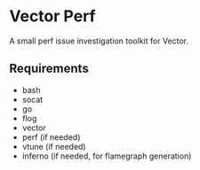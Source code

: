 # Vector Perf

A small perf issue investigation toolkit for Vector.

## Requirements

- bash
- socat
- go
- flog
- vector
- perf (if needed)
- vtune (if needed)
- inferno (if needed, for flamegraph generation)
